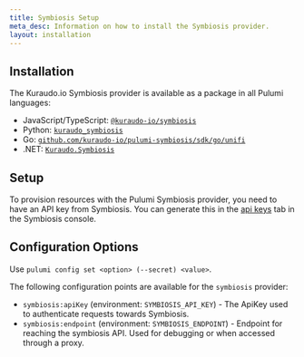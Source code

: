 ```yaml
---
title: Symbiosis Setup
meta_desc: Information on how to install the Symbiosis provider.
layout: installation
---
```


## Installation

The Kuraudo.io Symbiosis provider is available as a package in all Pulumi languages:

* JavaScript/TypeScript: [`@kuraudo-io/symbiosis`](https://www.npmjs.com/package/@kuraudo-io/symbiosis)
* Python: [`kuraudo_symbiosis`](https://pypi.org/project/kuraudo-symbiosis/)
* Go: [`github.com/kuraudo-io/pulumi-symbiosis/sdk/go/unifi`](https://pkg.go.dev/github.com/kuraudo-io/pulumi-symbiosis/sdk/go/symbiosis)
* .NET: [`Kuraudo.Symbiosis`](https://www.nuget.org/packages/Kuraudo.Symbiosis)

## Setup

To provision resources with the Pulumi Symbiosis provider, you need to have an API key from Symbiosis. You can generate this in the [api keys](https://app.symbiosis.host/api-keys) tab in the Symbiosis console.

## Configuration Options

Use `pulumi config set <option> (--secret) <value>`.

The following configuration points are available for the `symbiosis` provider:

- `symbiosis:apiKey` (environment: `SYMBIOSIS_API_KEY`) - The ApiKey used to authenticate requests towards Symbiosis.
- `symbiosis:endpoint` (environment: `SYMBIOSIS_ENDPOINT`) - Endpoint for reaching the symbiosis API. Used for debugging or when accessed through a proxy.

